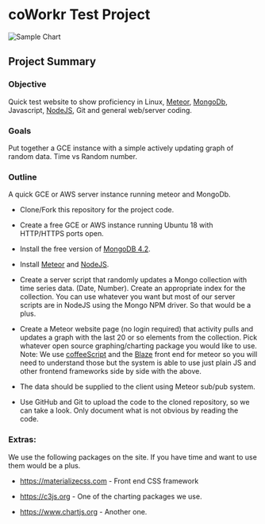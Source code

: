 coWorkr Test Project
============

![Sample Chart](<https://github.com/coWorkr-InSights/codeProject/raw/master/sample.png>)

## Project Summary

### Objective
Quick test website to show proficiency in Linux, [Meteor](https://www.meteor.com), [MongoDb](https://docs.mongodb.com/manual/), Javascript, [NodeJS](https://nodejs.org), Git and general web/server coding.

### Goals
Put together a GCE instance with a simple actively updating graph of random data.  Time vs Random number.

### Outline
A quick GCE or AWS server instance running meteor and MongoDb.  

* Clone/Fork this repository for the project code.

* Create a free GCE or AWS instance running Ubuntu 18 with HTTP/HTTPS ports open.

* Install the free version of [MongoDB 4.2](https://docs.mongodb.com/manual/tutorial/install-mongodb-on-ubuntu/).

* Install [Meteor](https://www.meteor.com) and [NodeJS](https://nodejs.org).

* Create a server script that randomly updates a Mongo collection with time series data.  (Date, Number).  Create an appropriate index for the collection.  You can use whatever you want but most of our server scripts are in NodeJS using the Mongo NPM driver.  So that would be a plus.

* Create a Meteor website page (no login required) that activity pulls and updates a graph with the last 20 or so elements from the collection.  Pick whatever open source graphing/charting package you would like to use.  Note: We use [coffeeScript](https://coffeescript.org) and the [Blaze](http://blazejs.org) front end for meteor so you will need to understand those but the system is able to use just plain JS and other frontend frameworks side by side with the above. 

* The data should be supplied to the client using Meteor sub/pub system.

* Use GitHub and Git to upload the code to the cloned repository, so we can take a look.  Only document what is not obvious by reading the code.


### Extras:

We use the following packages on the site.  If you have time and want to use them would be a plus.

* https://materializecss.com - Front end CSS framework

* https://c3js.org - One of the charting packages we use.

* https://www.chartjs.org - Another one.
